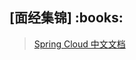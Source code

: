 <h2>[面经集锦] :books: </h2> 

> <a href="https://springcloud.cc/spring-cloud-dalston.html">Spring Cloud 中文文档</a>
